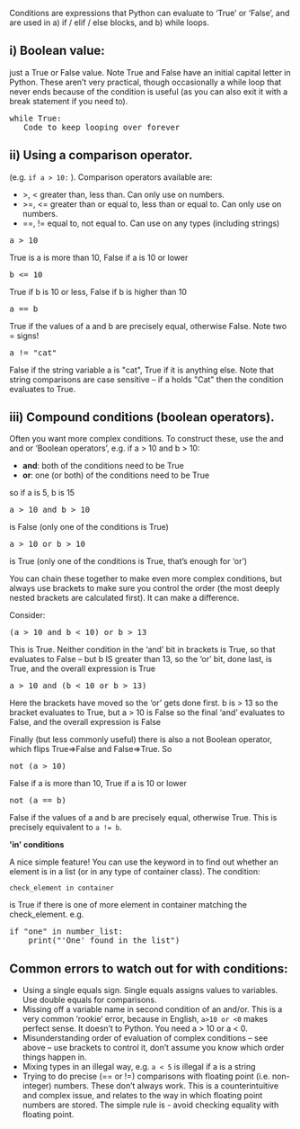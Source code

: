 Conditions are expressions that Python can evaluate to ‘True’ or ‘False’, and are used in a) if / elif / else blocks, and b) while loops.  

i) Boolean value:
-------------------

just a True or False value. Note True and False have an initial capital letter in Python. These aren’t very practical, though occasionally a 
while loop that never ends because of the condition is useful (as you can also exit it with a break statement if you need to).

<pre>
while True:
   Code to keep looping over forever
</pre>

ii) Using a comparison operator. 
-------------------
(e.g. `if a > 10:` ).  Comparison operators available are:  

* \>, <         greater than, less than. Can only use on numbers.  
* \>\=, <\=     greater than or equal to, less than or equal to. Can only use on numbers.  
* \=\=, !\=      equal to, not equal to. Can use on any types (including strings)  

<pre>a > 10</pre>
True is a is more than 10, False if a is 10 or lower  

<pre>b <= 10</pre>
True if b is 10 or less, False if b is higher than 10  

<pre>a == b</pre>
True if the values of a and b are precisely equal, otherwise False. Note two = signs!  

<pre>a != "cat"</pre>
False if the string variable a is "cat", True if it is anything else. Note that string comparisons are case sensitive – if  a holds "Cat" then the condition evaluates to True.  

iii) Compound conditions (boolean operators).
---------------------

Often you want more complex conditions. To construct these, use the and and or ‘Boolean operators’, e.g. if a > 10 and b > 10:

* **and**: both of the conditions need to be True
* **or**: one (or both) of the conditions need to be True

so if a is 5, b is 15
<pre>
a > 10 and b > 10
</pre>
is False (only one of the conditions is True)  
<pre>a > 10 or b > 10</pre>
is True (only one of the conditions is True, that’s enough for ‘or’)  

You can chain these together to make even more complex conditions, but always use brackets to 
make sure you control the order (the most deeply nested brackets are calculated first). It can make a difference.

Consider:
<pre>(a > 10 and b < 10) or b > 13</pre>
This is True. Neither condition in the ‘and’ bit in brackets is True, so that evaluates to False – but b IS greater than 13, so the ‘or’ bit, done last, is True, and the overall expression is True  
 
<pre>a > 10 and (b < 10 or b > 13)</pre>
Here the brackets have moved so the ‘or’ gets done first. b is > 13 so the bracket evaluates to True, but a > 10 is False so the final ‘and’ evaluates to False, and the overall expression is False  

Finally (but less commonly useful) there is also a not Boolean operator, which flips True=>False and False=>True. So  
<pre>
not (a > 10)
</pre>
False if a is more than 10, True if a is 10 or lower  
<pre>not (a == b)</pre>
False if the values of a and b are precisely equal, otherwise True. This is precisely equivalent to `a != b`.  

**'in' conditions**

A nice simple feature! You can use the keyword in to find out whether an element is in a list (or in any type of container class). The condition:

`check_element in container`

is True if there is one of more element in container matching the check_element. e.g.

<pre>if "one" in number_list:
    print("'One' found in the list")
</pre>

Common errors to watch out for with conditions:
-------
* Using a single equals sign. Single equals assigns values to variables. Use double equals for comparisons.
* Missing off a variable name in second condition of an and/or. This is a very common ‘rookie’ error, because in English, `a>10 or <0` makes perfect sense. It doesn’t to Python. You need a > 10 or a < 0.
* Misunderstanding order of evaluation of complex conditions – see above – use brackets to control it, don’t assume you know which order things happen in. 
* Mixing types in an illegal way, e.g. `a < 5` is illegal if a is a string
* Trying to do precise (\=\= or !\=) comparisons with floating point (i.e. non-integer) numbers. These don’t always work. This is a counterintuitive and complex issue, and relates to the way in which floating point numbers are stored. The simple rule is - avoid checking equality with floating point.
